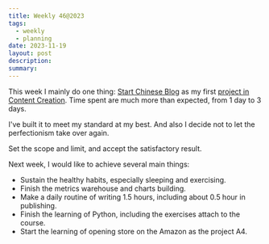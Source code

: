 ```yaml
---
title: Weekly 46@2023
tags:
  - weekly
  - planning
date: 2023-11-19
layout: post
description: 
summary:
---
```


This week I mainly do one thing: [Start Chinese Blog](../2023/11/13/start-chinese-blog) as my first [project in Content Creation](../projects). Time spent are much more than expected, from 1 day to 3 days.

I've built it to meet my standard at my best. And also I decide not to let the perfectionism take over again. 

Set the scope and limit, and accept the satisfactory result. 

Next week, I would like to achieve several main things:
- Sustain the healthy habits, especially sleeping and exercising.
- Finish the metrics warehouse and charts building.
- Make a daily routine of writing 1.5 hours, including about 0.5 hour in publishing. 
- Finish the learning of Python, including the exercises attach to the course.
- Start the learning of opening store on the Amazon as the project A4.